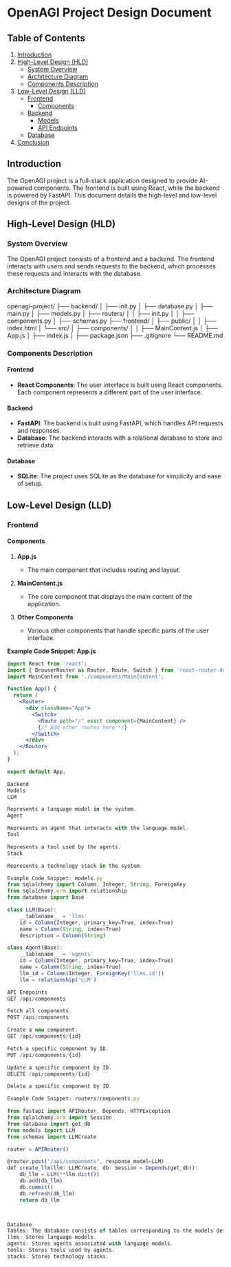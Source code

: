 # OpenAGI Project Design Document

## Table of Contents

1. [Introduction](#introduction)
2. [High-Level Design (HLD)](#high-level-design-hld)
   - [System Overview](#system-overview)
   - [Architecture Diagram](#architecture-diagram)
   - [Components Description](#components-description)
3. [Low-Level Design (LLD)](#low-level-design-lld)
   - [Frontend](#frontend)
     - [Components](#frontend-components)
   - [Backend](#backend)
     - [Models](#backend-models)
     - [API Endpoints](#api-endpoints)
   - [Database](#database)
4. [Conclusion](#conclusion)

## Introduction

The OpenAGI project is a full-stack application designed to provide AI-powered components. The 
frontend is built using React, while the backend is powered by FastAPI. This document details the 
high-level and low-level designs of the project.

## High-Level Design (HLD)

### System Overview

The OpenAGI project consists of a frontend and a backend. The frontend interacts with users and 
sends requests to the backend, which processes these requests and interacts with the database.

### Architecture Diagram

openagi-project/
├── backend/
│ ├── init.py
│ ├── database.py
│ ├── main.py
│ ├── models.py
│ ├── routers/
│ │ ├── init.py
│ │ ├── components.py
│ ├── schemas.py
├── frontend/
│ ├── public/
│ │ ├── index.html
│ └── src/
│ ├── components/
│ │ ├── MainContent.js
│ ├── App.js
│ ├── index.js
│ ├── package.json
├── .gitignore
└── README.md

### Components Description

#### Frontend

- **React Components**: The user interface is built using React components. Each component 
represents a different part of the user interface.

#### Backend

- **FastAPI**: The backend is built using FastAPI, which handles API requests and responses.
- **Database**: The backend interacts with a relational database to store and retrieve data.

#### Database

- **SQLite**: The project uses SQLite as the database for simplicity and ease of setup.

## Low-Level Design (LLD)

### Frontend

#### Components

1. **App.js**
   - The main component that includes routing and layout.

2. **MainContent.js**
   - The core component that displays the main content of the application.

3. **Other Components**
   - Various other components that handle specific parts of the user interface.

**Example Code Snippet: App.js**

```jsx
import React from 'react';
import { BrowserRouter as Router, Route, Switch } from 'react-router-dom';
import MainContent from './components/MainContent';

function App() {
  return (
    <Router>
      <div className="App">
        <Switch>
          <Route path="/" exact component={MainContent} />
          {/* Add other routes here */}
        </Switch>
      </div>
    </Router>
  );
}

export default App;

Backend
Models
LLM

Represents a language model in the system.
Agent

Represents an agent that interacts with the language model.
Tool

Represents a tool used by the agents.
Stack

Represents a technology stack in the system.

Example Code Snippet: models.py
from sqlalchemy import Column, Integer, String, ForeignKey
from sqlalchemy.orm import relationship
from database import Base

class LLM(Base):
    __tablename__ = 'llms'
    id = Column(Integer, primary_key=True, index=True)
    name = Column(String, index=True)
    description = Column(String)

class Agent(Base):
    __tablename__ = 'agents'
    id = Column(Integer, primary_key=True, index=True)
    name = Column(String, index=True)
    llm_id = Column(Integer, ForeignKey('llms.id'))
    llm = relationship('LLM')

API Endpoints
GET /api/components

Fetch all components.
POST /api/components

Create a new component.
GET /api/components/{id}

Fetch a specific component by ID.
PUT /api/components/{id}

Update a specific component by ID.
DELETE /api/components/{id}

Delete a specific component by ID.

Example Code Snippet: routers/components.py

from fastapi import APIRouter, Depends, HTTPException
from sqlalchemy.orm import Session
from database import get_db
from models import LLM
from schemas import LLMCreate

router = APIRouter()

@router.post("/api/components", response_model=LLM)
def create_llm(llm: LLMCreate, db: Session = Depends(get_db)):
    db_llm = LLM(**llm.dict())
    db.add(db_llm)
    db.commit()
    db.refresh(db_llm)
    return db_llm



Database
Tables: The database consists of tables corresponding to the models defined in the backend.
llms: Stores language models.
agents: Stores agents associated with language models.
tools: Stores tools used by agents.
stacks: Stores technology stacks.

